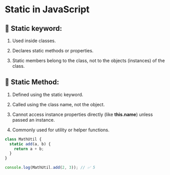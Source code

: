 # Static in JavaScript

## 🔹 Static keyword:
1. Used inside classes.

2. Declares static methods or properties.

3. Static members belong to the class, not to the objects (instances) of the class.


## 🔹 Static Method:
1. Defined using the static keyword.

2. Called using the class name, not the object.

3. Cannot access instance properties directly (like **this.name**) unless passed an instance.

4. Commonly used for utility or helper functions.

```js
class MathUtil {
  static add(a, b) {
    return a + b;
  }
}

console.log(MathUtil.add(2, 3)); // ✅ 5
```

